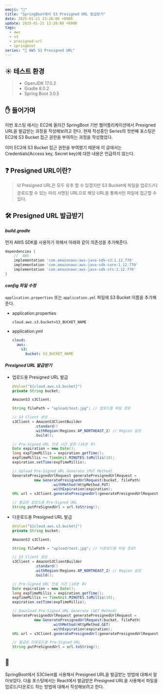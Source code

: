 ```yaml
---
emoji: "🔐"
title: "SpringBoot에서 S3 Presigned URL 발급받기"
date: 2025-01-21 13:28:00 +0900
update: 2025-01-21 13:28:00 +0900
tags:
  - aws
  - s3
  - presigned-url
  - springboot
series: "📂 AWS S3 Presigned URL"
---
```


## ☀️ 테스트 환경
> - OpenJDK 17.0.2  
> - Gradle 8.0.2    
> - Spring Boot 3.0.5

## ✋ 들어가며

이번 포스팅 에서는 EC2에 올라간 SpringBoot 기반 웹어플리케이션에서 Presigned URL을 발급받는 과정을 작성해보려고 한다.
현재 작성중인 Series의 첫번째 포스팅은 EC2에 S3 Bucket 접근 권한을 부여하는 과정을 작성했었다.

이미 EC2에 S3 Bucket 접근 권한을 부여했기 때문에 이 글에서는 Credentials(Access key, Secret key)에 대한 내용은 언급하지 않는다.

## ❓ Presigned URL이란?

> ☑️ Presigned URL은 모두 유추 할 수 있겠지만 S3 Bucket에 파일을 업로드/다운로드할 수 있는 미리 서명된 URL으로 해당 URL을 통해서만 파일에 접근할 수 있다.


## 🛠️ Presigned URL 발급받기

#### ***build.gradle***

먼저 AWS SDK를 사용하기 위해서 아래와 같이 의존성을 추가해준다.

```gradle
dependencies {
    //  AWS
    implementation 'com.amazonaws:aws-java-sdk-s3:1.12.770'
    implementation 'com.amazonaws:aws-java-sdk-core:1.12.770'
    implementation 'com.amazonaws:aws-java-sdk-sts:1.12.770'
}
``` 

#### ***config 파일 수정***

`application.properties` 또는 `application.yml` 파일에 S3 Bucket 이름을 추가해준다.

- application.properties
   ```properties
   cloud.aws.s3.bucket=S3_BUCKET_NAME
   ```
- application.yml
   ```yml
   cloud:
     aws:
       s3:
         bucket: S3_BUCKET_NAME
   ```

#### ***Presigned URL 발급받기***

- 업로드용 Presigned URL 발급
  ```java
  @Value("${cloud.aws.s3.bucket}")
  private String bucket;

  AmazonS3 s3Client;
  ```
  ```java
  String filePath = "upload/test.jpg"; // 업로드할 파일 경로
  
  // S3 Client 생성
  s3Client = AmazonS3ClientBuilder
            .standard()
            .withRegion(Regions.AP_NORTHEAST_2) // Region 설정
            .build();    
  
  // Pre-Signed URL 만료 시간 설정 (10분 후)
  Date expiration = new Date();
  long expTimeMillis = expiration.getTime();
  expTimeMillis += TimeUnit.MINUTES.toMillis(10);
  expiration.setTime(expTimeMillis);
  
  // Upload Pre-Signed URL Generate (PUT Method)
  GeneratePresignedUrlRequest generatePresignedUrlRequest =
            new GeneratePresignedUrlRequest(bucket, filePath)
                    .withMethod(HttpMethod.PUT)
                    .withExpiration(expiration);
  URL url = s3Client.generatePresignedUrl(generatePresignedUrlRequest);
  
  // 발급된 업로드용 Pre-Signed URL
  String putPreSignedUrl = url.toString();
  ```


- 다운로드용 Presigned URL 발급
  ```java
  @Value("${cloud.aws.s3.bucket}")
  private String bucket;

  AmazonS3 s3Client;
  ```
  ```java
  String filePath = "upload/test.jpg"; // 다운로드할 파일 경로t
  
  // S3 Client 생성
  s3Client = AmazonS3ClientBuilder
            .standard()
            .withRegion(Regions.AP_NORTHEAST_2) // Region 설정
            .build();    

  // Pre-Signed URL 만료 시간 (10분 후)
  Date expiration = new Date();
  long expTimeMillis = expiration.getTime();
  expTimeMillis += TimeUnit.MINUTES.toMillis(10);
  expiration.setTime(expTimeMillis);
  
  // Download Pre-Signed URL Generate (GET Method)
  GeneratePresignedUrlRequest generatePresignedUrlRequest =
            new GeneratePresignedUrlRequest(bucket, filePath)
                    .withMethod(HttpMethod.GET)
                    .withExpiration(expiration);
  URL url = s3Client.generatePresignedUrl(generatePresignedUrlRequest);
  
  // 발급된 다운로드용 Pre-Signed URL
  String putPreSignedUrl = url.toString();
  ```


## 👋
SpringBoot에서 S3Client를 사용해서 Presigned URL을 발급받는 방법에 대해서 알아보았다.
다음 포스팅에서는 React에서 발급받은 Presigned URL을 사용해서 파일을 업로드/다운로드 하는 방법에 대해서 작성해보려고 한다.
